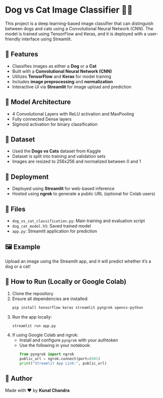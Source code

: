 # Dog vs Cat Image Classifier 🐶🐱

This project is a deep learning-based image classifier that can distinguish between dogs and cats using a Convolutional Neural Network (CNN). The model is trained using TensorFlow and Keras, and it is deployed with a user-friendly interface using Streamlit.

## 📌 Features
- Classifies images as either a **Dog** or a **Cat**
- Built with a **Convolutional Neural Network (CNN)**
- Utilizes **TensorFlow** and **Keras** for model training
- Includes **image preprocessing** and **normalization**
- Interactive UI via **Streamlit** for image upload and prediction

## 🧠 Model Architecture
- 4 Convolutional Layers with ReLU activation and MaxPooling
- Fully connected Dense layers
- Sigmoid activation for binary classification

## 🧪 Dataset
- Used the **Dogs vs Cats** dataset from Kaggle
- Dataset is split into training and validation sets
- Images are resized to 256x256 and normalized between 0 and 1

## 🚀 Deployment
- Deployed using **Streamlit** for web-based inference
- Hosted using **ngrok** to generate a public URL (optional for Colab users)

## 📂 Files
- `dog_vs_cat_classification.py`: Main training and evaluation script
- `dog_cat_model.h5`: Saved trained model
- `app.py`: Streamlit application for prediction

## 🖼️ Example
Upload an image using the Streamlit app, and it will predict whether it’s a dog or a cat!

## 🔧 How to Run (Locally or Google Colab)
1. Clone the repository
2. Ensure all dependencies are installed:
   ```bash
   pip install tensorflow keras streamlit pyngrok opencv-python
   ```
3. Run the app locally:
   ```bash
   streamlit run app.py
   ```
4. If using Google Colab and ngrok:
   - Install and configure `pyngrok` with your authtoken
   - Use the following in your notebook:
     ```python
     from pyngrok import ngrok
     public_url = ngrok.connect(port=8501)
     print("Streamlit App Link:", public_url)
     ```

## 👤 Author
Made with ❤️ by **Kunal Chandra**
